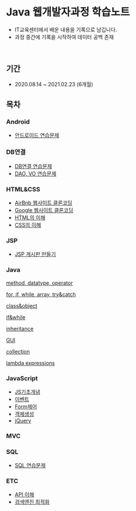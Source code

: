# Java 웹개발자과정 학습노트

* IT교육센터에서 배운 내용을 기록으로 남깁니다.
* 과정 중간에 기록을 시작하여 데이터 공백 존재
<br/>

## 기간

* 2020.08.14 ~ 2021.02.23 (6개월)


## 목차
### Android
* [안드로이드 연습문제](https://github.com/cokeworld/TIL_Academy/tree/master/Android)

### DB연결
* [DB연결 연습문제](https://github.com/cokeworld/TIL_Academy/tree/master/DB%EC%97%B0%EA%B2%B0/DAO%2CVO%EA%B5%AC%EC%B6%95%EC%97%B0%EC%8A%B5)
* [DAO, VO 연습문제](https://github.com/cokeworld/TIL_Academy/tree/master/DB%EC%97%B0%EA%B2%B0/db%EC%97%B0%EA%B2%B0%ED%85%8C%EC%8A%A4%ED%8A%B8)

### HTML&CSS
* [AirBnb 웹사이트 클론코딩](https://github.com/cokeworld/TIL_Academy/tree/master/HTML%26CSS/Project/AirBnb%20Website%20Clone%20Coding)
* [Google 웹사이트 클론코딩](https://github.com/cokeworld/TIL_Academy/tree/master/HTML%26CSS/Project/Google%20Website%20Clone%20Coding)
* [HTML의 이해](https://github.com/cokeworld/TIL_Academy/tree/master/HTML%26CSS/HTML)
* [CSS의 이해](https://github.com/cokeworld/TIL_Academy/tree/master/HTML%26CSS/CSS)

### JSP
* [JSP 게시판 만들기](https://github.com/cokeworld/TIL_Academy/tree/master/JSP/jsp_study)

### Java

[method, datatype, operator](https://github.com/cokeworld/TIL_Academy/tree/master/Java/Java%EA%B8%B0%EC%B4%88/ch02_method%2C%20datatype%2C%20operator)

[for, if, while, array, try&catch](https://github.com/cokeworld/TIL_Academy/tree/master/Java/Java%EA%B8%B0%EC%B4%88/ch03_for%2C%20if%2C%20while%2C%20array%2C%20try%26catch)

[class&object](https://github.com/cokeworld/TIL_Academy/tree/master/Java/Java%EA%B8%B0%EC%B4%88/ch04_class%26object/src)

[if&while](https://github.com/cokeworld/TIL_Academy/tree/master/Java/Java%EA%B8%B0%EC%B4%88/ch03_if%26while)

[inheritance](https://github.com/cokeworld/TIL_Academy/tree/master/Java/Java%EA%B8%B0%EC%B4%88/ch05_inheritance/src)

[GUI](https://github.com/cokeworld/TIL_Academy/tree/master/Java/Java%EA%B8%B0%EC%B4%88/ch10_GUI)

[collection](https://github.com/cokeworld/TIL_Academy/tree/master/Java/Java%EA%B8%B0%EC%B4%88/ch11_collection)

[lambda expressions](https://github.com/cokeworld/TIL_Academy/tree/master/Java/Java%EA%B8%B0%EC%B4%88/ch14_Lambda_Expressions)

### JavaScript
* [JS기초개념](https://github.com/cokeworld/TIL_Academy/tree/master/JavaScript/JS01_%EA%B8%B0%EC%B4%88)
* [이벤트](https://github.com/cokeworld/TIL_Academy/tree/master/JavaScript/JS02_event)
* [Form제어](https://github.com/cokeworld/TIL_Academy/tree/master/JavaScript/JS03_%ED%8F%BC%EC%A0%9C%EC%96%B4)
* [객체생성](https://github.com/cokeworld/TIL_Academy/tree/master/JavaScript/JS04_%EA%B0%9D%EC%B2%B4)
* [jQuery](https://github.com/cokeworld/TIL_Academy/tree/master/JavaScript/jQuery)

### MVC


### SQL
* [SQL 연습문제](https://github.com/cokeworld/TIL_Academy/tree/master/SQL/SQL%EC%97%B0%EC%8A%B5)

### ETC
* [API 이해](https://github.com/cokeworld/TIL_Academy/tree/master/%EA%B8%B0%ED%83%80/API%EC%9D%B4%ED%95%B4)
* [검색엔진 최적화](https://github.com/cokeworld/TIL_Academy/tree/master/%EA%B8%B0%ED%83%80/%EA%B2%80%EC%83%89%EC%97%94%EC%A7%84%EC%B5%9C%EC%A0%81%ED%99%94)
